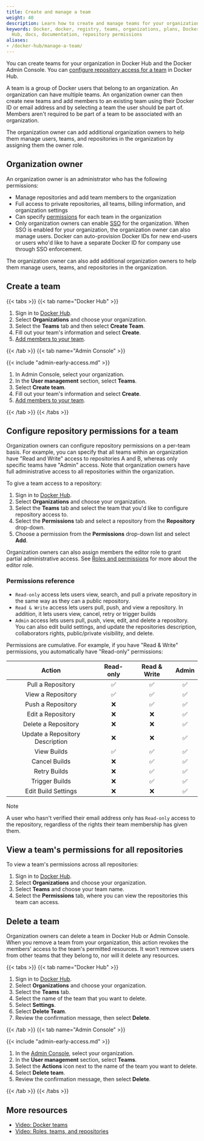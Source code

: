 ```yaml
---
title: Create and manage a team
weight: 40
description: Learn how to create and manage teams for your organization
keywords: Docker, docker, registry, teams, organizations, plans, Dockerfile, Docker
  Hub, docs, documentation, repository permissions
aliases:
- /docker-hub/manage-a-team/
---
```


You can create teams for your organization in Docker Hub and the Docker Admin Console. You can [configure repository access for a team](#configure-repository-permissions-for-a-team) in Docker Hub.

A team is a group of Docker users that belong to an organization. An organization can have multiple teams. An organization owner can then create new teams and add members to an existing team using their Docker ID or email address and by selecting a team the user should be part of. Members aren't required to be part of a team to be associated with an organization.

The organization owner can add additional organization owners to help them manage users, teams, and repositories in the organization by assigning them the owner role.

## Organization owner

An organization owner is an administrator who has the following permissions:
- Manage repositories and add team members to the organization
- Full access to private repositories, all teams, billing information, and organization settings
- Can specify [permissions](#permissions-reference) for each team in the organization
- Only organization owners can enable [SSO](../../security/for-admins/single-sign-on/_index.md)
for the organization. When SSO is enabled for your organization, the organization owner can
also manage users. Docker can auto-provision Docker IDs for new end-users or
users who'd like to have a separate Docker ID for company use through SSO
enforcement.

The organization owner can also add additional organization owners to help them manage users, teams, and repositories in the organization.

## Create a team

{{< tabs >}}
{{< tab name="Docker Hub" >}}

1. Sign in to [Docker Hub](https://hub.docker.com).
2. Select **Organizations** and choose your organization.
3. Select the **Teams** tab and then select **Create Team**.
4. Fill out your team's information and select **Create**.
5. [Add members to your team](members.md#add-a-member-to-a-team).

{{< /tab >}}
{{< tab name="Admin Console" >}}

{{< include "admin-early-access.md" >}}

1. In Admin Console, select your organization.
2. In the **User management** section, select **Teams**.
3. Select **Create team**.
4. Fill out your team's information and select **Create**.
5. [Add members to your team](members.md#add-a-member-to-a-team).

{{< /tab >}}
{{< /tabs >}}

## Configure repository permissions for a team

Organization owners can configure repository permissions on a per-team basis.
For example, you can specify that all teams within an organization have "Read and
Write" access to repositories A and B, whereas only specific teams have "Admin"
access. Note that organization owners have full administrative access to all repositories within the organization.

To give a team access to a repository:

1. Sign in to [Docker Hub](https://hub.docker.com).
2. Select **Organizations** and choose your organization.
3. Select the **Teams** tab and select the team that you'd like to configure repository access to.
4. Select the **Permissions** tab and select a repository from the
   **Repository** drop-down.
5. Choose a permission from the **Permissions** drop-down list and select
   **Add**.

Organization owners can also assign members the editor role to grant partial administrative access. See [Roles and permissions](../../security/for-admins/roles-and-permissions.md) for more about the editor role.

### Permissions reference

- `Read-only` access lets users view, search, and pull a private repository in the same way as they can a public repository.
- `Read & Write` access lets users pull, push, and view a repository. In addition, it lets users view, cancel, retry or trigger builds
- `Admin` access lets users pull, push, view, edit, and delete a
  repository. You can also edit build settings, and update the repositories description, collaborators rights, public/private visibility, and delete.

Permissions are cumulative. For example, if you have "Read & Write" permissions,
you automatically have "Read-only" permissions:

| Action | Read-only | Read & Write | Admin |
|:------------------:|:---------:|:------------:|:-----:|
| Pull a Repository | ✅ | ✅ | ✅ |
| View a Repository | ✅ | ✅ | ✅ |
| Push a Repository | ❌ | ✅ | ✅ |
| Edit a Repository | ❌ | ❌ | ✅ |
| Delete a Repository | ❌ | ❌ | ✅ |
| Update a Repository Description | ❌ | ❌ | ✅ |
| View Builds | ✅ | ✅ | ✅ |
| Cancel Builds | ❌ | ✅ | ✅ |
| Retry Builds | ❌ | ✅ | ✅ |
| Trigger Builds | ❌ | ✅ | ✅ |
| Edit Build Settings | ❌ | ❌ | ✅ |

> [!NOTE]
>
> A user who hasn't verified their email address only has
> `Read-only` access to the repository, regardless of the rights their team
> membership has given them.

## View a team's permissions for all repositories

To view a team's permissions across all repositories:

1. Sign in to [Docker Hub](https://hub.docker.com).
2. Select **Organizations** and choose your organization.
3. Select **Teams** and choose your team name.
4. Select the **Permissions** tab, where you can view the repositories this team can access.

## Delete a team

Organization owners can delete a team in Docker Hub or Admin Console. When you remove a team from your organization, this action revokes the members' access to the team's permitted resources. It won't remove users from other teams that they belong to, nor will it delete any resources.

{{< tabs >}}
{{< tab name="Docker Hub" >}}

1. Sign in to [Docker Hub](https://hub.docker.com).
2. Select **Organizations** and choose your organization.
3. Select the **Teams** tab.
4. Select the name of the team that you want to delete.
5. Select **Settings**.
6. Select **Delete Team**.
7. Review the confirmation message, then select **Delete**.

{{< /tab >}}
{{< tab name="Admin Console" >}}

{{< include "admin-early-access.md" >}}

1. In the [Admin Console](https://app.docker.com/admin), select your organization.
2. In the **User management** section, select **Teams**.
3. Select the **Actions** icon next to the name of the team you want to delete.
4. Select **Delete team**.
5. Review the confirmation message, then select **Delete**.

{{< /tab >}}
{{< /tabs >}}

## More resources

- [Video: Docker teams](https://youtu.be/WKlT1O-4Du8?feature=shared&t=348)
- [Video: Roles, teams, and repositories](https://youtu.be/WKlT1O-4Du8?feature=shared&t=435)
